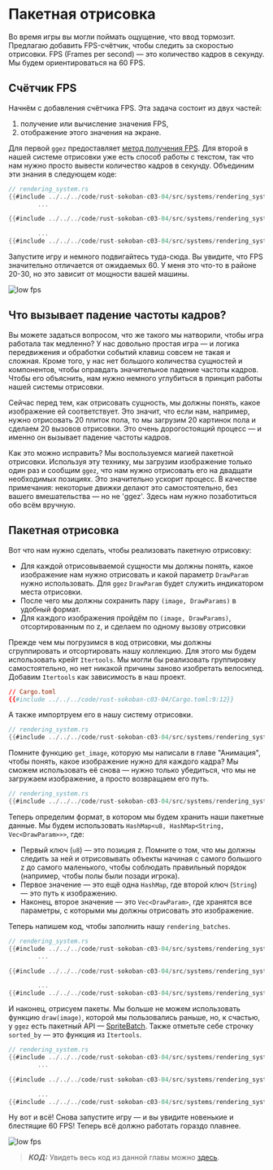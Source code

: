 # Пакетная отрисовка

Во время игры вы могли поймать ощущение, что ввод тормозит. Предлагаю добавить FPS-счётчик, чтобы следить за скоростью отрисовки. FPS (Frames per second) — это количество кадров в секунду. Мы будем ориентироваться на 60 FPS.

## Счётчик FPS

Начнём с добавления счётчика FPS. Эта задача состоит из двух частей:

1. получение или вычисление значения FPS,
2. отображение этого значения на экране.

Для первой `ggez` предоставляет [метод получения FPS](https://docs.rs/ggez/0.1.0/ggez/timer/fn.get_fps.html). Для второй в нашей системе отрисовки уже есть способ работы с текстом, так что нам нужно просто вывести количество кадров в секунду. Объединим эти знания в следующем коде:

```rust
// rendering_system.rs
{{#include ../../../code/rust-sokoban-c03-04/src/systems/rendering_system.rs:66}}
        ...

{{#include ../../../code/rust-sokoban-c03-04/src/systems/rendering_system.rs:114:118}}

        ...
{{#include ../../../code/rust-sokoban-c03-04/src/systems/rendering_system.rs:123}}
```

Запустите игру и немного подвигайтесь туда-сюда. Вы увидите, что FPS значительно отличается от ожидаемых 60. У меня это что-то в районе 20-30, но это зависит от мощности вашей машины.

![low fps](./images/low_fps.png)

## Что вызывает падение частоты кадров?

Вы можете задаться вопросом, что же такого мы натворили, чтобы игра работала так медленно? У нас довольно простая игра — и логика передвижения и обработки событий клавиш совсем не такая и сложная. Кроме того, у нас нет большого количества сущностей и компонентов, чтобы оправдать значительное падение частоты кадров. Чтобы его объяснить, нам нужно немного углубиться в принцип работы нашей системы отрисовки.

Сейчас перед тем, как отрисовать сущность, мы должны понять, какое изображение ей соответствует. Это значит, что если нам, например, нужно отрисовать 20 плиток пола, то мы загрузим 20 картинок пола и сделаем 20 вызовов отрисовки. Это очень дорогостоящий процесс — и именно он вызывает падение частоты кадров.

Как это можно исправить? Мы воспользуемся магией пакетной отрисовки. Используя эту технику, мы загрузим изображение только один раз и сообщим `ggez`, что нам нужно отрисовать его на двадцати необходимых позициях. Это значительно ускорит процесс. В качестве примечания: некоторые движки делают это самостоятельно, без вашего вмешательства — но не 'ggez'. Здесь нам нужно позаботиться обо всём вручную.

## Пакетная отрисовка

Вот что нам нужно сделать, чтобы реализовать пакетную отрисовку:

- Для каждой отрисовываемой сущности мы должны понять, какое изображение нам нужно отрисовать и какой параметр `DrawParam` нужно использовать. Для `ggez` `DrawParam` будет служить индикатором места отрисовки.
- После чего мы должны сохранить пару `(image, DrawParams)` в удобный формат.
- Для каждого изображения пройдём по `(image, DrawParams)`, отсортированным по z, и сделаем по одному вызову отрисовки

Прежде чем мы погрузимся в код отрисовки, мы должны сгруппировать и отсортировать нашу коллекцию. Для этого мы будем использовать крейт `Itertools`. Мы могли бы реализовать группировку самостоятельно, но нет никакой причины заново изобретать велосипед. Добавим `Itertools` как зависимость в наш проект.

```toml
// Cargo.toml
{{#include ../../../code/rust-sokoban-c03-04/Cargo.toml:9:12}}
```

А также импортруем его в нашу систему отрисовки.

```rust
// rendering_system.rs
{{#include ../../../code/rust-sokoban-c03-04/src/systems/rendering_system.rs:11}}
```

Помните функцию `get_image`, которую мы написали в главе "Анимация", чтобы понять, какое изображение нужно для каждого кадра? Мы сможем использовать её снова — нужно только убедиться, что мы не загружаем изображение, а просто возвращаем его путь.

```rust
// rendering_system.rs
{{#include ../../../code/rust-sokoban-c03-04/src/systems/rendering_system.rs:36:53}}
```

Теперь определим формат, в котором мы будем хранить наши пакетные данные. Мы будем использовать `HashMap<u8, HashMap<String, Vec<DrawParam>>>`, где:

- Первый ключ (`u8`) — это позиция z. Помните о том, что мы должны следить за ней и отрисовывать объекты начиная с самого большого z до самого маленького, чтобы соблюдать правильный порядок (например, чтобы полы были позади игрока).
- Первое значение — это ещё одна `HashMap`, где второй ключ (`String`) — это путь к изображению.
- Наконец, второе значение — это `Vec<DrawParam>`, где хранятся все параметры, с которыми мы должны отрисовать это изображение.

Теперь напишем код, чтобы заполнить нашу `rendering_batches`.

```rust
// rendering_system.rs
{{#include ../../../code/rust-sokoban-c03-04/src/systems/rendering_system.rs:66}}
        ...

{{#include ../../../code/rust-sokoban-c03-04/src/systems/rendering_system.rs:72:94}}

        ...
{{#include ../../../code/rust-sokoban-c03-04/src/systems/rendering_system.rs:123}}
```

И наконец, отрисуем пакеты. Мы больше не можем использовать функцию `draw(image)`, которой мы пользовались раньше, но, к счастью, у `ggez` есть пакетный API — [SpriteBatch](https://docs.rs/ggez/0.5.1/ggez/graphics/spritebatch/struct.SpriteBatch.html). Также отметьте себе строчку `sorted_by` — это функция из `Itertools`.

```rust
// rendering_system.rs
{{#include ../../../code/rust-sokoban-c03-04/src/systems/rendering_system.rs:66}}
        ...

{{#include ../../../code/rust-sokoban-c03-04/src/systems/rendering_system.rs:96:112}}

        ...
{{#include ../../../code/rust-sokoban-c03-04/src/systems/rendering_system.rs:123}}
```

Ну вот и всё! Снова запустите игру — и вы увидите новенькие и блестящие 60 FPS! Теперь всё должно работать гораздо плавнее.

![low fps](./images/high_fps.png)

> ***КОД:*** Увидеть весь код из данной главы можно [здесь](https://github.com/iolivia/rust-sokoban/tree/master/code/rust-sokoban-c03-04).
